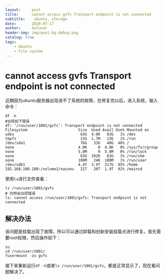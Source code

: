 ```yaml
---
layout:     post
title:      cannot access gvfs Transport endpoint is not connected
subtitle:    ubuntu, storage
date:       2020-07-17
author:     dulunar
header-img: img/post-bg-debug.png
catalog: true
tags:
    - Ubuntu
    - File system
---
```



# cannot access gvfs Transport endpoint is not connected

近期因为ubuntu服务器出现进不了系统的故障，在修复完以后，进入系统，输入命令：
```shell
df -h
#出现如下错误
df: ‘/run/user/1001/gvfs’: Transport endpoint is not connected
Filesystem                       Size  Used Avail Use% Mounted on
udev                              63G  4.0K   63G   1% /dev
tmpfs                             13G  1.7M   13G   1% /run
/dev/sda1                         76G   33G   40G  46% /
none                             4.0K     0  4.0K   0% /sys/fs/cgroup
none                             5.0M     0  5.0M   0% /run/lock
none                              63G  292K   63G   1% /run/shm
none                             100M   24K  100M   1% /run/user
/dev/sdb1                        4.4T  3.9T  217G  95% /home
192.168.100.100:/volume1/nasseu   21T   20T  1.9T  92% /mainsd
```
使用`ls`进行文件查看：
```shell
ls /run/user/1001/gvfs
# 仍然会出现错误
ls: cannot access /run/user/1001/gvfs: Transport endpoint is not connected
```
## 解决办法
该问题是挂载出现了故障，所以可以通过卸载和创新安装挂载点进行修复。首先需要root权限，然后操作如下：
```shell
su
cd /run/user/1001/
fusermount -zu gvfs
```

接下来重新运行`df -h`或者`ls /run/user/1001/gvfs`，都是正常显示了，现在看问题解决了。



